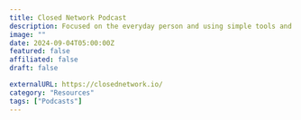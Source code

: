 ```yaml
---
title: Closed Network Podcast
description: Focused on the everyday person and using simple tools and techniques to become a smaller target for online attacks.
image: ""
date: 2024-09-04T05:00:00Z
featured: false
affiliated: false
draft: false

externalURL: https://closednetwork.io/
category: "Resources"
tags: ["Podcasts"]
---
```

